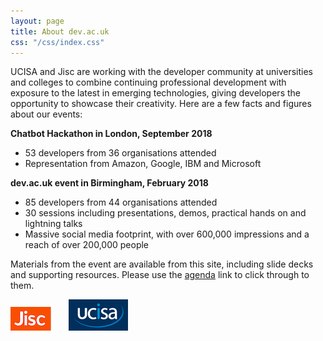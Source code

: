 ```yaml
---
layout: page
title: About dev.ac.uk
css: "/css/index.css"
---
```

UCISA and Jisc are working with the developer community at universities and colleges to combine continuing professional development with exposure to the latest in emerging technologies, giving developers the opportunity to showcase their creativity. Here are a few facts and figures about our events:

__Chatbot Hackathon in London, September 2018__

* 53 developers from 36 organisations attended
* Representation from Amazon, Google, IBM and Microsoft

__dev.ac.uk event in Birmingham, February 2018__

* 85 developers from 44 organisations attended
* 30 sessions including presentations, demos, practical hands on and lightning talks
* Massive social media footprint, with over 600,000 impressions and a reach of over 200,000 people

Materials from the event are available from this site, including slide decks and supporting resources. Please use the <a href="/events/2018/02/devacuk/">agenda</a> link to click through to them.

![Jisc](/images/jisc-logo-small.png) &nbsp;&nbsp;&nbsp;&nbsp;&nbsp; ![UCISA](/images/ucisa-logo-small.png) 

